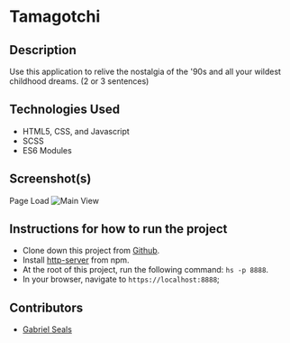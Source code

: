 # Tamagotchi

## Description

Use this application to relive the nostalgia of the '90s and all your wildest childhood dreams.
(2 or 3 sentences)

## Technologies Used

* HTML5, CSS, and Javascript
* SCSS
* ES6 Modules

## Screenshot(s)

Page Load
![Main View](https://cdn.pixabay.com/photo/2017/10/26/17/51/under-construction-2891888_960_720.jpg)

## Instructions for how to run the project

* Clone down this project from [Github](https://github.com/gseals/tamagotchi).
* Install [http-server](https://www.npmjs.com/package/http-server) from npm.
* At the root of this project, run the following command: `hs -p 8888`.
* In your browser, navigate to `https://localhost:8888`;

## Contributors

* [Gabriel Seals](https://github.com/gseals)
